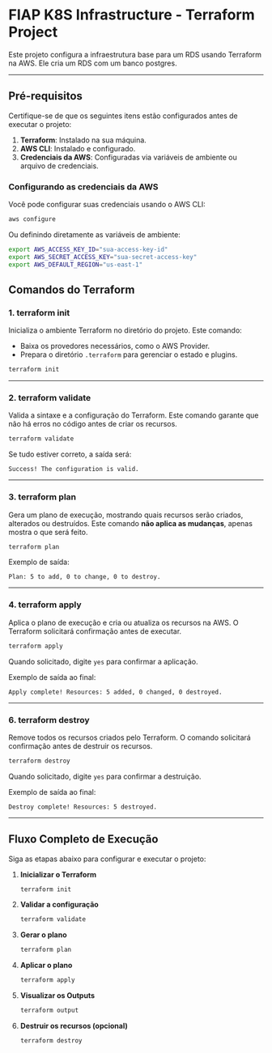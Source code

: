
# FIAP K8S Infrastructure - Terraform Project

Este projeto configura a infraestrutura base para um RDS usando Terraform na AWS. Ele cria um RDS com um banco postgres.

---

## Pré-requisitos

Certifique-se de que os seguintes itens estão configurados antes de executar o projeto:

1. **Terraform**: Instalado na sua máquina.
2. **AWS CLI**: Instalado e configurado.
3. **Credenciais da AWS**: Configuradas via variáveis de ambiente ou arquivo de credenciais.

### Configurando as credenciais da AWS

Você pode configurar suas credenciais usando o AWS CLI:
```bash
aws configure
```

Ou definindo diretamente as variáveis de ambiente:
```bash
export AWS_ACCESS_KEY_ID="sua-access-key-id"
export AWS_SECRET_ACCESS_KEY="sua-secret-access-key"
export AWS_DEFAULT_REGION="us-east-1"
```


## Comandos do Terraform

### **1. terraform init**
Inicializa o ambiente Terraform no diretório do projeto. Este comando:
- Baixa os provedores necessários, como o AWS Provider.
- Prepara o diretório `.terraform` para gerenciar o estado e plugins.

```bash
terraform init
```

---

### **2. terraform validate**
Valida a sintaxe e a configuração do Terraform. Este comando garante que não há erros no código antes de criar os recursos.

```bash
terraform validate
```

Se tudo estiver correto, a saída será:
```plaintext
Success! The configuration is valid.
```

---

### **3. terraform plan**
Gera um plano de execução, mostrando quais recursos serão criados, alterados ou destruídos. Este comando **não aplica as mudanças**, apenas mostra o que será feito.

```bash
terraform plan
```

Exemplo de saída:
```plaintext
Plan: 5 to add, 0 to change, 0 to destroy.
```

---

### **4. terraform apply**
Aplica o plano de execução e cria ou atualiza os recursos na AWS. O Terraform solicitará confirmação antes de executar.

```bash
terraform apply
```

Quando solicitado, digite `yes` para confirmar a aplicação.

Exemplo de saída ao final:
```plaintext
Apply complete! Resources: 5 added, 0 changed, 0 destroyed.
```

---

### **6. terraform destroy**
Remove todos os recursos criados pelo Terraform. O comando solicitará confirmação antes de destruir os recursos.

```bash
terraform destroy
```

Quando solicitado, digite `yes` para confirmar a destruição.

Exemplo de saída ao final:
```plaintext
Destroy complete! Resources: 5 destroyed.
```

---

## Fluxo Completo de Execução

Siga as etapas abaixo para configurar e executar o projeto:

1. **Inicializar o Terraform**
   ```bash
   terraform init
   ```

2. **Validar a configuração**
   ```bash
   terraform validate
   ```

3. **Gerar o plano**
   ```bash
   terraform plan
   ```

4. **Aplicar o plano**
   ```bash
   terraform apply
   ```

5. **Visualizar os Outputs**
   ```bash
   terraform output
   ```

6. **Destruir os recursos (opcional)**
   ```bash
   terraform destroy
   ```
